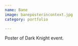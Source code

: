 ```yaml
---
name: Bane 
image: baneposterincontext.jpg
category: portfolio

---
```


Poster of Dark Knight event.